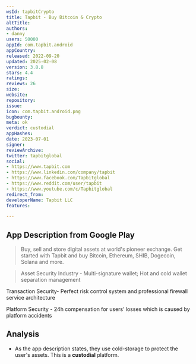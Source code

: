 ```yaml
---
wsId: tapbitCrypto
title: Tapbit - Buy Bitcoin & Crypto
altTitle: 
authors:
- danny
users: 50000
appId: com.tapbit.android
appCountry: 
released: 2022-09-20
updated: 2025-02-08
version: 3.8.8
stars: 4.4
ratings: 
reviews: 26
size: 
website: 
repository: 
issue: 
icon: com.tapbit.android.png
bugbounty: 
meta: ok
verdict: custodial
appHashes: 
date: 2023-07-01
signer: 
reviewArchive: 
twitter: tapbitglobal
social:
- https://www.tapbit.com
- https://www.linkedin.com/company/tapbit
- https://www.facebook.com/Tapbitglobal
- https://www.reddit.com/user/tapbit
- https://www.youtube.com/c/Tapbitglobal
redirect_from: 
developerName: Tapbit LLC
features: 

---
```


## App Description from Google Play

> Buy, sell and store digital assets at world's pioneer exchange. Get started with Tapbit and buy Bitcoin, Ethereum, SHIB, Dogecoin, Solana and more.

> Asset Security Industry - Multi-signature wallet; Hot and cold wallet separation management
>
Transaction Security- Perfect risk control system and professional firewall service architecture
>
Platform Security - 24h compensation for users’ losses which is caused by platform accidents

## Analysis

- As the app description states, they use cold-storage to protect the user's assets. This is a **custodial** platform.
